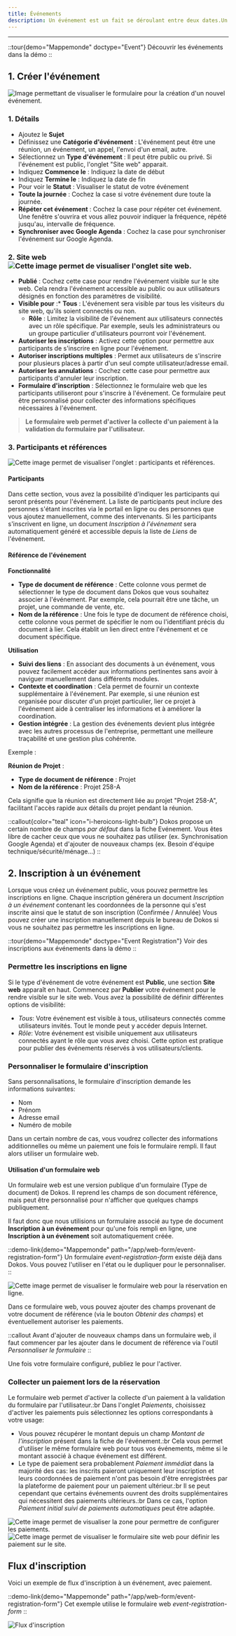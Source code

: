 ```yaml
---
title: Événements
description: Un événement est un fait se déroulant entre deux dates.Un événement peut être privé, il n'est visible que par son créateur ou public. Un événement public peut être partagé sur le site web et permettre les inscriptions et les paiements.Un événement peut également être associé à une ou plusieurs réservations d'articles.
---
```


---

::tour{demo="Mappemonde" doctype="Event"}
Découvrir les événements dans la démo
::

## 1. Créer l'événement

![Image permettant de visualiser le formulaire pour la création d'un nouvel événement.](/evenementnouveauformulaire.png)

### 1. Détails

- Ajoutez le **Sujet**
- Définissez une **Catégorie d'événement** : L'événement peut être une réunion, un événement, un appel, l'envoi d'un email, autre.
- Sélectionnez un **Type d'événement** : Il peut être public ou privé. Si l'événement est public, l'onglet "Site web" apparait.
- Indiquez **Commence le** : Indiquez la date de début
- Indiquez **Termine le** : Indiquez la date de fin
- Pour voir le **Statut** : Visualiser le statut de votre événement
- **Toute la journée** : Cochez la case si votre événement dure toute la journée.
- **Répéter cet événement** : Cochez la case pour répéter cet événement. Une fenêtre s'ouvrira et vous allez pouvoir indiquer la fréquence, répété jusqu'au, intervalle de fréquence.
- **Synchroniser avec Google Agenda** : Cochez la case pour synchroniser l'événement sur Google Agenda.

### 2. Site web ![Cette image permet de visualiser l'onglet site web.](/evenementsiteweb.png)

- **Publié** : Cochez cette case pour rendre l'événement visible sur le site web. Cela rendra l'événement accessible au public ou aux utilisateurs désignés en fonction des paramètres de visibilité.
- **Visible pour** :\* **Tous** : L'événement sera visible par tous les visiteurs du site web, qu'ils soient connectés ou non.
  * **Rôle** : Limitez la visibilité de l'événement aux utilisateurs connectés avec un rôle spécifique. Par exemple, seuls les administrateurs ou un groupe particulier d'utilisateurs pourront voir l'événement.
- **Autoriser les inscriptions** : Activez cette option pour permettre aux participants de s'inscrire en ligne pour l'événement.
- **Autoriser inscriptions multiples** : Permet aux utilisateurs de s'inscrire pour plusieurs places à partir d'un seul compte utilisateur/adresse email.
- **Autoriser les annulations** : Cochez cette case pour permettre aux participants d'annuler leur inscription.
- **Formulaire d'inscription** : Sélectionnez le formulaire web que les participants utiliseront pour s'inscrire à l'événement. Ce formulaire peut être personnalisé pour collecter des informations spécifiques nécessaires à l'événement.

> **Le formulaire web permet d'activer la collecte d'un paiement à la validation du formulaire par l'utilisateur.**

### 3. Participants et références

![Cette image permet de visualiser l'onglet : participants et références.](/evenementparticipants.png)

#### **Participants**

Dans cette section, vous avez la possibilité d'indiquer les participants qui seront présents pour l'événement. La liste de participants peut inclure des personnes s'étant inscrites via le portail en ligne ou des personnes que vous ajoutez manuellement, comme des intervenants. Si les participants s'inscrivent en ligne, un document _Inscription à l'événement_ sera automatiquement généré et accessible depuis la liste de _Liens_ de l'événement.

#### **Référence de l'événement**

**Fonctionnalité**

- **Type de document de référence** : Cette colonne vous permet de sélectionner le type de document dans Dokos que vous souhaitez associer à l'événement. Par exemple, cela pourrait être une tâche, un projet, une commande de vente, etc.
- **Nom de la référence** : Une fois le type de document de référence choisi, cette colonne vous permet de spécifier le nom ou l'identifiant précis du document à lier. Cela établit un lien direct entre l'événement et ce document spécifique.

**Utilisation**

- **Suivi des liens** : En associant des documents à un événement, vous pouvez facilement accéder aux informations pertinentes sans avoir à naviguer manuellement dans différents modules.
- **Contexte et coordination** : Cela permet de fournir un contexte supplémentaire à l'événement. Par exemple, si une réunion est organisée pour discuter d'un projet particulier, lier ce projet à l'événement aide à centraliser les informations et à améliorer la coordination.
- **Gestion intégrée** : La gestion des événements devient plus intégrée avec les autres processus de l'entreprise, permettant une meilleure traçabilité et une gestion plus cohérente.

Exemple :

**Réunion de Projet** :

- **Type de document de référence** : Projet
- **Nom de la référence** : Projet 258-A

Cela signifie que la réunion est directement liée au projet "Projet 258-A", facilitant l'accès rapide aux détails du projet pendant la réunion.

::callout{color="teal" icon="i-heroicons-light-bulb"}
Dokos propose un certain nombre de champs _par défaut_ dans la fiche Evénement. Vous êtes libre de cacher ceux que vous ne souhaitez pas utiliser (ex. Synchronisation Google Agenda) et d'ajouter de nouveaux champs (ex. Besoin d'équipe technique/sécurité/ménage...)
::

## 2. Inscription à un événement

Lorsque vous créez un événement public, vous pouvez permettre les inscriptions en ligne. Chaque inscription générera un document _Inscription à un événement_ contenant les coordonnées de la personne qui s'est inscrite ainsi que le statut de son inscription (Confirmée / Annulée)
Vous pouvez créer une inscription manuellement depuis le bureau de Dokos si vous ne souhaitez pas permettre les inscriptions en ligne.

::tour{demo="Mappemonde" doctype="Event Registration"}
Voir des inscriptions aux événements dans la démo
::

### Permettre les inscriptions en ligne

Si le type d'événement de votre événement est **Public**, une section **Site web** apparaît en haut. Commencez par **Publier** votre événement pour le rendre visible sur le site web.
Vous avez la possibilité de définir différentes options de visibilité:

- _Tous_: Votre événement est visible à tous, utilisateurs connectés comme utilisateurs invités. Tout le monde peut y accéder depuis Internet.
- _Rôle_: Votre événement est visibile uniquement aux utilisateurs connectés ayant le rôle que vous avez choisi. Cette option est pratique pour publier des événements réservés à vos utilisateurs/clients.

### Personnaliser le formulaire d'inscription

Sans personnalisations, le formulaire d'inscription demande les informations suivantes:

- Nom
- Prénom
- Adresse email
- Numéro de mobile

Dans un certain nombre de cas, vous voudrez collecter des informations additionnelles ou même un paiement une fois le formulaire rempli. Il faut alors utiliser un formulaire web.

#### Utilisation d'un formulaire web

Un formulaire web est une version publique d'un formulaire (Type de document) de Dokos. Il reprend les champs de son document référence, mais peut être personnalisé pour n'afficher que quelques champs publiquement.

Il faut donc que nous utilisions un formulaire associé au type de document **Inscription à un événement** pour qu'une fois rempli en ligne, une **Inscription à un événement** soit automatiquement créée.

::demo-link{demo="Mappemonde" path="/app/web-form/event-registration-form"}
Un formulaire _event-registration-form_ existe déjà dans Dokos. Vous pouvez l'utiliser en l'état ou le dupliquer pour le personnaliser.
::

![Cette image permet de visualiser le formulaire web pour la réservation en ligne.](/evenementformulaireweb.png)

Dans ce formulaire web, vous pouvez ajouter des champs provenant de votre document de référence (via le bouton _Obtenir des champs_) et éventuellement autoriser les paiements.

::callout
Avant d'ajouter de nouveaux champs dans un formulaire web, il faut commencer par les ajouter dans le document de référence via l'outil _Personnaliser le formulaire_
::

Une fois votre formulaire configuré, publiez le pour l'activer.

### Collecter un paiement lors de la réservation

Le formulaire web permet d'activer la collecte d'un paiement à la validation du formulaire par l'utilisateur.\:br
Dans l'onglet _Paiements_, choisissez d'activer les paiements puis sélectionnez les options correspondants à votre usage:

- Vous pouvez récupérer le montant depuis un champ _Montant de l'inscription_ présent dans la fiche de l'événement.\:br
  Cela vous permet d'utiliser le même formulaire web pour tous vos événements, même si le montant associé à chaque événement est différent.
- Le type de paiement sera probablement _Paiement immédiat_ dans la majorité des cas: les inscrits paieront uniquement leur inscription et leurs coordonnées de paiement n'ont pas besoin d'être enregistrées par la plateforme de paiement pour un paiement ultérieur.\:br
  Il se peut cependant que certains événements ouvrent des droits supplémentaires qui nécessitent des paiements ultérieurs.\:br
  Dans ce cas, l'option _Paiement initial suivi de paiements automatiques_ peut être adaptée.

![Cette image permet de visualiser la zone pour permettre de configurer les paiements.](/evenementformulaireinscription.png)![Cette image permet de visualiser le formulaire site web pour définir les paiement sur le site.](/evenementformulairesiteweb.png)

## Flux d'inscription

Voici un exemple de flux d'inscription à un événement, avec paiement.

::demo-link{demo="Mappemonde" path="/app/web-form/event-registration-form"}
Cet exemple utilise le formulaire web _event-registration-form_
::

![Flux d'inscription](/content/lieu/event/event_registration.gif)
